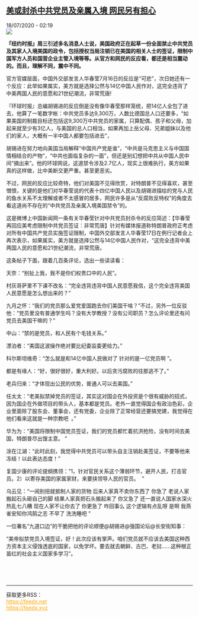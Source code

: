 <!--1595037397000-->
[美或封杀中共党员及亲属入境 网民另有担心](http://www.rfi.fr//cn/%E4%B8%AD%E5%9B%BD/20200718-%E7%BE%8E%E6%88%96%E5%B0%81%E6%9D%80%E4%B8%AD%E5%85%B1%E5%85%9A%E5%91%98%E5%8F%8A%E4%BA%B2%E5%B1%9E%E5%85%A5%E5%A2%83-%E7%BD%91%E6%B0%91%E5%8F%A6%E6%9C%89%E6%8B%85%E5%BF%83)
------

<div>18/07/2020 - 02:19</div><img src="https://s.rfi.fr/media/display/418627e8-c88c-11ea-8b23-005056bf87d6/w:310/p:16x9/2020-07-16T215806Z_866654908_RC2LUH9U6VES_RTRMADP_3_USA-TRUMP.JPG"><p><strong>『纽约时报』周三引述多名消息人士说，美国政府正在起草一份全面禁止中共党员及其家人入境美国的政令，包括授权当局注销已在美国的相关人士的签证，限制中国军方人员和国营企业主管入境等等。从官方和网民的反应看，都还是相当震动的。而且，理解不同，震中不同。</strong></p><div class="t-content__body u-clearfix"><div class="m-interstitial"></div><p>官方官媒层面，中国外交部发言人华春莹7月16日的反应是“可悲”，次日她还有一个反应：此举如果属实，美方就是选择公然与14亿中国人民作对，这完全违背了中美两国人民的意愿和21世纪潮流，非常荒唐!</p><p>『环球时报』总编胡锡进的反应倒是没有像华春莹那样笼统，把14亿人全包了进去，他算了一笔数字帐：中共党员多达9,300万，人数比德国总人口还要多，“如果美国的制裁目标还包括这9,300万中共党员的家属，只算配偶、孩子和父母，加起来就至少有3亿人，与美国的总人口相当，如果再加上岳父母、兄弟姐妹以及他们的家人，大概有一半中国人都要包括进去”，</p><p>胡锡进在努力地向美国当局解释“中国共产党是谁”，“中共是马克思主义与中国国情相结合的产物”，“中共也面临复杂的一面”，但还是别幻想把中共从中国人民中间“摘出来”。他的环球网说，这道禁令涉及2.7亿人，现实上很难执行，美方如果真的这样做，比中美断交更严重。甚至更恶劣。</p><p>不过，网民的反应比较奇特，他们对美国不见得欣赏，对特朗普不见得喜欢，甚至憎恨，关键的是他们对华春莹说的代表十四亿中国人民以及胡锡进描绘的党与人民的鱼水关系不太理解或者不太感冒的居多，网民许多是从“反腐败反特权”的角度去看这道尚不存在的“中共党员及亲属入境美国禁令”的。</p><p>这是微博上中国新闻网一条有关华春莹针对中共党员封杀令的反应简述：【华春莹再回应美考虑限制中共党员签证：非常荒唐】针对有媒体报道称特朗普政府正考虑对所有中国共产党员实施签证限制，中国外交部发言人华春莹17日在例行记者会上再次表示，如果属实，美方就是选择公然与14亿中国人民作对，“这完全违背中美两国人民的意愿和21世纪潮流，非常荒唐。</p><p>这条帖子下面，跟着几百条评论，选出一些读读看：</p><p>天奈：“别扯上我，我不是你们权贵口中的人民”。</p><p>村灰哥萨里不下课不改名：“完全违背违背中国人民意愿我信，这个完全违背美国人民意愿是怎么想出来的？”</p><p>九月之怀：“我们的党员那么爱党爱国跑去你们美国干啥？”不过，另外一位反驳他：“党员里没有普通学生吗？没有大学教授？没有公司职员？怎么评论里还有问党员去美国干嘛的？”</p><p>中山：“禁的是党员，和人民有个毛钱关系。”</p><p>漂泊者：“美国这波操作绝对要比纪委监委更给力。”</p><p>科尔斯坦维奇：“怎么就是和14亿中国人民做对了 针对的是一亿党员啊 ”。</p><p>都是有缘人：“好，很好很好，重大利好。以后贪污腐败的往那逃不了。”</p><p>老兵归来：“才体现出公民的优势，普通人可以去美国。”</p><p>任太太：“老美拟禁掉党员的签证，其实这对国企在外投资是个很有威胁的招式，因为国企在外做项目的带头人，基本都是党员。老外一直觉得国企有政治色彩，企业里面除了股东会、董事会，还有党委，企业除了正常经营还要搞党建，我觉得在他们看来这就是一种宗教吧  。”</p><p>华为为：“美国将限制中国党员签证，我们的党员都忙着抗洪抢险，没有时间去美国，特朗普尽出馊主意。 ”</p><p>涂在江湖：“此时此刻，我觉得中共党员可以带头自主注销赴美签证，不要等他来冻结！以此表达态度！”</p><p>复国少康的评论提纲携领：“1，针对官民关系这个薄弱环节，避开人民，打击官员。2）以寄存美国的家属家财，来要挟领导人民的官员。 ​ ”</p><p>乌云见：“一闹别扭就抵制人家的货物 后来人家真不卖你东西了 你急了 老说人家搬起石头砸自己的脚 结果人家真把石头搬起来了 你又急了 还一直说人国家水深火热乱七八糟 现在人家不让你去了 你更急了 咋回事么 这个逻辑有点乱呀 是啊 我燕雀安知你鸿鹄之志 不早了 洗洗睡吧 ”</p><p>一位署名“九道口边”的干脆把他的评论顺便@胡锡进@强国论坛@长安街知事：</p><p>“美帝拟禁党员入境签证，好！此次应该有掌声。咱们党员就不应该去美国这种西方资本主义侵蚀透底的国家，以免学坏。要去就去朝鲜、古巴、老挝……这种根正苗红的社会主义国家多学习”。</p><p> </p><div class="o-self-promo o-self-promo--nl o-self-promo--hidden" data-selfpromo-newsletter></div><div class="o-self-promo o-self-promo--app o-self-promo--hidden" data-selfpromo-app></div></div><br><hr><div>获取更多RSS：<br><a href="https://feedx.net" style="color:orange" target="_blank">https://feedx.net</a> <br><a href="https://feedx.xyz" style="color:orange" target="_blank">https://feedx.xyz</a><br></div>
